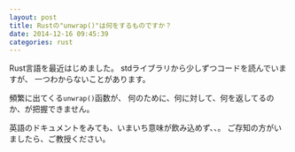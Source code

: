 ```yaml
---
layout: post
title: Rustの"unwrap()"は何をするものですか？
date: 2014-12-16 09:45:39
categories: rust
---
```

<p>Rust言語を最近はじめました。
stdライブラリから少しずつコードを読んでいますが、
一つわからないことがあります。</p>

<p>頻繁に出てくる<code>unwrap()</code>函数が、
何のために、何に対して、何を返してるのか、が把握できません。</p>

<p>英語のドキュメントをみても、いまいち意味が飲み込めず、、。
ご存知の方がいましたら、ご教授ください。</p>
